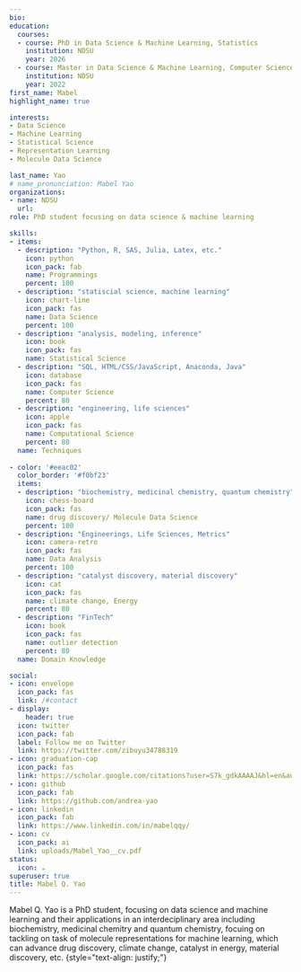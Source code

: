 ```yaml
---
bio: 
education:
  courses:
  - course: PhD in Data Science & Machine Learning, Statistics
    institution: NDSU
    year: 2026
  - course: Master in Data Science & Machine Learning, Computer Science
    institution: NDSU
    year: 2022
first_name: Mabel
highlight_name: true

interests:
- Data Science
- Machine Learning
- Statistical Science
- Representation Learning
- Molecule Data Science

last_name: Yao
# name_pronunciation: Mabel Yao
organizations:
- name: NDSU
  url: 
role: PhD student focusing on data science & machine learning

skills:
- items:
  - description: "Python, R, SAS, Julia, Latex, etc."
    icon: python
    icon_pack: fab
    name: Programmings 
    percent: 100
  - description: "statiscial science, machine learning"
    icon: chart-line
    icon_pack: fas
    name: Data Science
    percent: 100
  - description: "analysis, modeling, inference"
    icon: book
    icon_pack: fas
    name: Statistical Science
  - description: "SQL, HTML/CSS/JavaScript, Anaconda, Java"
    icon: database
    icon_pack: fas
    name: Computer Science
    percent: 80
  - description: "engineering, life sciences"
    icon: apple
    icon_pack: fas
    name: Computational Science
    percent: 80
  name: Techniques
  
- color: '#eeac02'
  color_border: '#f0bf23'
  items:
  - description: "biochemistry, medicinal chemistry, quantum chemistry"
    icon: chess-board
    icon_pack: fas
    name: drug discovery/ Molecule Data Science
    percent: 100
  - description: "Engineerings, Life Sciences, Metrics"
    icon: camera-retro
    icon_pack: fas
    name: Data Analysis
    percent: 100
  - description: "catalyst discovery, material discovery"
    icon: cat
    icon_pack: fas
    name: climate change, Energy
    percent: 80
  - description: "FinTech"
    icon: book
    icon_pack: fas
    name: outlier detection
    percent: 80
  name: Domain Knowledge

social:
- icon: envelope
  icon_pack: fas
  link: /#contact
- display:
    header: true
  icon: twitter
  icon_pack: fab
  label: Follow me on Twitter
  link: https://twitter.com/zibuyu34788319
- icon: graduation-cap
  icon_pack: fas
  link: https://scholar.google.com/citations?user=S7k_gdkAAAAJ&hl=en&authuser=1
- icon: github
  icon_pack: fab
  link: https://github.com/andrea-yao
- icon: linkedin
  icon_pack: fab
  link: https://www.linkedin.com/in/mabelqqy/
- icon: cv
  icon_pack: ai
  link: uploads/Mabel_Yao__cv.pdf
status:
  icon: ☕️
superuser: true
title: Mabel Q. Yao
---
```


Mabel Q. Yao is a PhD student, focusing on data science and machine learning and their applications in an interdeciplinary area including biochemistry, medicinal chemitry and quantum chemistry, focuing on tackling on task of molecule representations for machine learning, which can advance drug discovery, climate change, catalyst in energy, material discovery, etc.
{style="text-align: justify;"}
